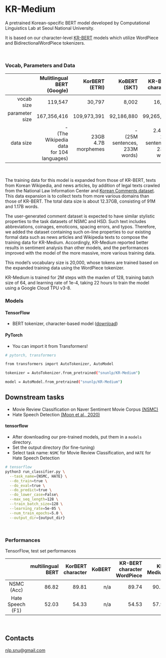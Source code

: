 # KR-Medium

A pretrained Korean-specific BERT model developed by Computational Linguistics Lab at Seoul National University.

It is based on our character-level [KR-BERT](https://github.com/snunlp/KR-BERT) models which utilize WordPiece and BidirectionalWordPiece tokenizers.

<br>

### Vocab, Parameters and Data

|                |                              Mulitlingual BERT<br>(Google) |                KorBERT<br>(ETRI) |                              KoBERT<br>(SKT) |                       KR-BERT character |                   KR-Medium |
| -------------: | ---------------------------------------------: | ---------------------: | ----------------------------------: | -------------------------------------: | -------------------------------------: |
|     vocab size |                                        119,547 |                 30,797 |                               8,002 |                                 16,424 |                                 20,000 |
| parameter size |                                    167,356,416 |            109,973,391 |                          92,186,880 |                             99,265,066 |                             102,015,010 |
|      data size | -<br>(The Wikipedia data<br>for 104 languages) | 23GB<br>4.7B morphemes | -<br>(25M sentences,<br>233M words) | 2.47GB<br>20M sentences,<br>233M words | 12.37GB<br>91M sentences,<br>1.17B words |


<br>

The training data for this model is expanded from those of KR-BERT, texts from Korean Wikipedia, and news articles, by addition of legal texts crawled from the National Law Information Center and [Korean Comments dataset](https://www.kaggle.com/junbumlee/kcbert-pretraining-corpus-korean-news-comments). This data expansion is to collect texts from more various domains than those of KR-BERT. The total data size is about 12.37GB, consisting of 91M and 1.17B words.

The user-generated comment dataset is expected to have similar stylistic properties to the task datasets of NSMC and HSD. Such text includes abbreviations, coinages, emoticons, spacing errors, and typos. Therefore, we added the dataset containing such on-line properties to our existing formal data such as news articles and Wikipedia texts to compose the training data for KR-Medium. Accordingly, KR-Medium reported better results in sentiment analysis than other models, and the performances improved with the model of the more massive, more various training data.

This model’s vocabulary size is 20,000, whose tokens are trained based on the expanded training data using the WordPiece tokenizer.

KR-Medium is trained for 2M steps with the maxlen of 128, training batch size of 64, and learning rate of 1e-4, taking 22 hours to train the model using a Google Cloud TPU v3-8.


### Models

#### TensorFlow

* BERT tokenizer, character-based model ([download](https://drive.google.com/file/d/1OWXGqr2Z2PWD6ST3MsFmcjM8c2mr8PkE/view?usp=sharing))

#### PyTorch

* You can import it from Transformers!

```sh
# pytorch, transformers

from transformers import AutoTokenizer, AutoModel

tokenizer = AutoTokenizer.from_pretrained("snunlp/KR-Medium")

model = AutoModel.from_pretrained("snunlp/KR-Medium")

```


## Downstream tasks

* Movie Review Classification on Naver Sentiment Movie Corpus [(NSMC)](https://github.com/e9t/nsmc)
* Hate Speech Detection [(Moon et al., 2020)](https://github.com/kocohub/korean-hate-speech)


#### tensorflow

* After downloading our pre-trained models, put them in a `models` directory.
* Set the output directory (for fine-tuning)
* Select task name: `NSMC` for Movie Review Classification, and `HATE` for Hate Speech Detection


```sh
# tensorflow
python3 run_classifier.py \
  --task_name={NSMC, HATE} \
  --do_train=true \
  --do_eval=true \
  --do_predict=true \
  --do_lower_case=False\
  --max_seq_length=128 \
  --train_batch_size=128 \
  --learning_rate=5e-05 \
  --num_train_epochs=5.0 \
  --output_dir={output_dir}
```

<br>

### Performances

TensorFlow, test set performances


|       | multilingual BERT | KorBERT<br>character | KoBERT | KR-BERT<br>character<br>WordPiece | KR-Medium |
|:-----:|-------------------:|----------------:|--------:|----------------------------:|-----------------------------------------:|
| NSMC (Acc) |  86.82   | 89.81  | n/a |  89.74 | 90.29 |
| Hate Speech (F1) | 52.03 | 54.33 | n/a | 54.53 | 57.91 |




<br>

## Contacts

nlp.snu@gmail.com


